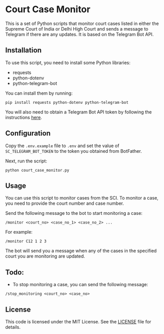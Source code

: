 # Court Case Monitor

This is a set of Python scripts that monitor court cases listed in either the Supreme Court of India or Delhi High Court and sends a message to Telegram if there are any updates. It is based on the Telegram Bot API.

## Installation

To use this script, you need to install some Python libraries:

- requests
- python-dotenv
- python-telegram-bot

You can install them by running:

```
pip install requests python-dotenv python-telegram-bot
```

You will also need to obtain a Telegram Bot API token by following the instructions [here](https://core.telegram.org/bots/tutorial#obtain-your-bot-token).

## Configuration

Copy the `.env.example` file to `.env` and set the value of `SC_TELEGRAM_BOT_TOKEN` to the token you obtained from BotFather.

Next, run the script:

```
python court_case_monitor.py
```

## Usage

You can use this script to monitor cases from the SCI. To monitor a case, you need to provide the court number and case number.

Send the following message to the bot to start monitoring a case:

```
/monitor <court_no> <case_no_1> <case_no_2> ...
```

For example:

```
/monitor C12 1 2 3
```

The bot will send you a message when any of the cases in the specified court you are monitoring are updated.

## Todo:

- To stop monitoring a case, you can send the following message:

```
/stop_monitoring <court_no> <case_no>
```

## License

This code is licensed under the MIT License. See the [LICENSE](LICENSE) file for details.
